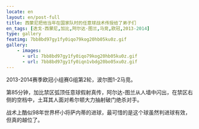 ```yaml
---
locate: en
layout: en/post-full
title: 西蒙尼把他当年在国家队时的任意球战术传授给了弟子们
en_tags: [迭戈·西蒙尼,加比,阿尔达·图兰,马竞,欧冠,2013-2014]
type: gallery
featimg: 7bb8bd97gy1fy0iqo79kog20hb05ku0z.gif
gallery:
    - images:
      - url: 7bb8bd97gy1fy0iqo79kog20hb05ku0z.gif
      - url: 7bb8bd97gy1fy0iqn1vbdg20bo05xu0z.gif
---
```


2013-2014赛季欧冠小组赛G组第2轮，波尔图1-2马竞。

第85分钟，加比禁区弧顶任意球假射真传，阿尔达-图兰从人墙中闪出，在禁区右侧的空档中，土耳其人面对希尔顿大力抽射破门绝杀对手。

战术上酷似98年世界杯小将萨内蒂的进球，最可惜的是这个球虽然判进球有效，但真的越位了。